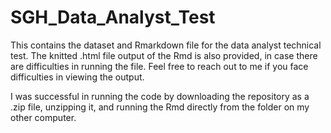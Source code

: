 # SGH_Data_Analyst_Test
 This contains the dataset and Rmarkdown file for the data analyst technical test. The knitted .html file output of the Rmd is also provided, in case there are difficulties in running the file. Feel free to reach out to me if you face difficulties in viewing the output. 

 I was successful in running the code by downloading the repository as a .zip file, unzipping it, and running the Rmd directly from the folder on my other computer.
